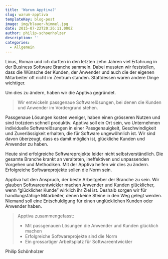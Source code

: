 ```yaml
---
title: 'Warum Apptiva?'
slug: warum-apptiva
templateKey: blog-post
image: img/blauer-himmel.jpg
date: 2015-07-22T20:26:11.000Z
author: philip-schoenholzer
description: ''
categories:
  - Allgemein
---
```


Linus, Roman und ich durften in den letzten zehn Jahren viel Erfahrung in der Business Software Branche sammeln. Dabei mussten wir feststellen, dass die Wünsche der Kunden, der Anwender und auch die der eigenen Mitarbeiter oft nicht im Zentrum standen. Stattdessen waren andere Dinge wichtiger.

Um dies zu ändern, haben wir die Apptiva gegründet.

> Wir entwickeln passgenaue Softwarelösungen, bei denen die Kunden und Anwender im Vordergrund stehen.

Passgenaue Lösungen kosten weniger, haben einen grösseren Nutzen und sind trotzdem schnell produktiv. Apptiva soll ein Ort sein, wo Unternehmen individuelle Softwarelösungen in einer Passgenauigkeit, Geschwindigkeit und Zuverlässigkeit erhalten, die für Software ungewöhnlich ist. Wir sind davon überzeugt, dass es damit möglich ist, glückliche Kunden und Anwender zu haben.

Heute sind erfolgreiche Softwareprojekte leider nicht selbstverständlich. Die gesamte Branche krankt an veralteten, ineffektiven und unpassenden Vorgehen und Methodiken. Mit der Apptiva helfen wir dies zu ändern. Erfolgreiche Softwareprojekte sollen die Norm sein.

Apptiva hat den Anspruch, der beste Arbeitgeber der Branche zu sein. Wir glauben Softwareentwickler machen Anwender und Kunden glücklicher, wenn “glücklicher Kunde” wirklich ihr Ziel ist. Deshalb sorgen wir für handlungsfähige Mitarbeiter, denen keine Steine in den Weg gelegt werden. Niemand soll eine Entschuldigung für einen unglücklichen Kunden oder Anwender haben.

> Apptiva zusammengefasst:
>
> * Mit passgenauen Lösungen die Anwender und Kunden glücklich machen
> * Erfolgreiche Softwareprojekte sind die Norm
> * Ein grossartiger Arbeitsplatz für Softwareentwickler

Philip Schönholzer
